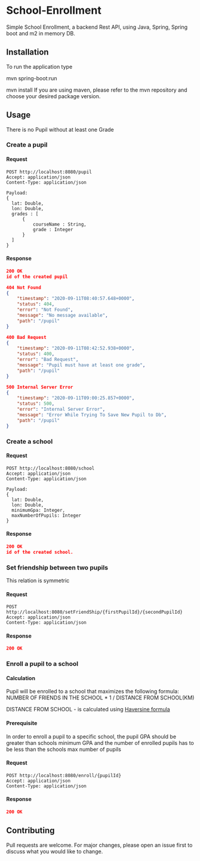 # School-Enrollment

Simple School Enrollment, a backend Rest API, using Java, Spring, Spring boot and m2 in memory DB.

## Installation

To run the application type

mvn spring-boot:run


mvn install
If you are using maven, please refer to the mvn repository and choose your desired package version.

## Usage
There is no Pupil without at least one Grade

### Create a pupil
#### Request


```
POST http://localhost:8080/pupil
Accept: application/json
Content-Type: application/json

Payload:
{
  lat: Double,
  lon: Double,
  grades : [
      {
          courseName : String,
          grade : Integer
      }
  ]
}
```



#### Response

```json
200 OK
id of the created pupil
```

```json
404 Not Found
{
    "timestamp": "2020-09-11T08:40:57.648+0000",
    "status": 404,
    "error": "Not Found",
    "message": "No message available",
    "path": "/pupil"
}
```

```json
400 Bad Request
{
    "timestamp": "2020-09-11T08:42:52.938+0000",
    "status": 400,
    "error": "Bad Request",
    "message": "Pupil must have at least one grade",
    "path": "/pupil"
}
```

```json
500 Internal Server Error
{
    "timestamp": "2020-09-11T09:00:25.857+0000",
    "status": 500,
    "error": "Internal Server Error",
    "message": "Error While Trying To Save New Pupil to Db",
    "path": "/pupil"
}
```

### Create a school
#### Request


```
POST http://localhost:8080/school
Accept: application/json
Content-Type: application/json

Payload:
{
  lat: Double,
  lon: Double,
  minimumGpa: Integer,
  maxNumberOfPupils: Integer
}
```

#### Response

```json
200 OK
id of the created school.
```



### Set friendship between two pupils

This relation is symmetric

#### Request

```
POST http://localhost:8080/setFriendShip/{firstPupilId}/{secondPupilId}
Accept: application/json
Content-Type: application/json
```

#### Response

```json
200 OK

```

### Enroll a pupil to a school

#### Calculation
Pupil will be enrolled to a school that maximizes the following formula:  
NUMBER OF FRIENDS IN THE SCHOOL * 1 / DISTANCE FROM SCHOOL(KM)

DISTANCE FROM SCHOOL - is calculated using [Haversine formula](https://en.wikipedia.org/wiki/Haversine_formula)

#### Prerequisite
In order to enroll a pupil to a specific school, the pupil GPA should be greater than schools
minimum GPA and the number of enrolled pupils has to be less than the schools max number of pupils

#### Request

```
POST http://localhost:8080/enroll/{pupilId}
Accept: application/json
Content-Type: application/json
```

#### Response

```json
200 OK
```

## Contributing
Pull requests are welcome. For major changes, please open an issue first to discuss what you would like to change.
